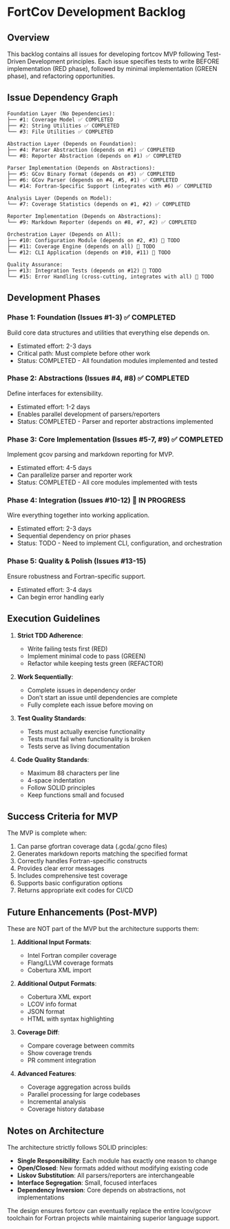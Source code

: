 # FortCov Development Backlog

## Overview
This backlog contains all issues for developing fortcov MVP following Test-Driven Development principles. Each issue specifies tests to write BEFORE implementation (RED phase), followed by minimal implementation (GREEN phase), and refactoring opportunities.

## Issue Dependency Graph

```
Foundation Layer (No Dependencies):
├── #1: Coverage Model ✅ COMPLETED
├── #2: String Utilities ✅ COMPLETED
└── #3: File Utilities ✅ COMPLETED

Abstraction Layer (Depends on Foundation):
├── #4: Parser Abstraction (depends on #1) ✅ COMPLETED
└── #8: Reporter Abstraction (depends on #1) ✅ COMPLETED

Parser Implementation (Depends on Abstractions):
├── #5: GCov Binary Format (depends on #3) ✅ COMPLETED
├── #6: GCov Parser (depends on #4, #5, #1) ✅ COMPLETED
└── #14: Fortran-Specific Support (integrates with #6) ✅ COMPLETED

Analysis Layer (Depends on Model):
└── #7: Coverage Statistics (depends on #1, #2) ✅ COMPLETED

Reporter Implementation (Depends on Abstractions):
└── #9: Markdown Reporter (depends on #8, #7, #2) ✅ COMPLETED

Orchestration Layer (Depends on All):
├── #10: Configuration Module (depends on #2, #3) 🔧 TODO
├── #11: Coverage Engine (depends on all) 🔧 TODO
└── #12: CLI Application (depends on #10, #11) 🔧 TODO

Quality Assurance:
├── #13: Integration Tests (depends on #12) 🔧 TODO
└── #15: Error Handling (cross-cutting, integrates with all) 🔧 TODO
```

## Development Phases

### Phase 1: Foundation (Issues #1-3) ✅ COMPLETED
Build core data structures and utilities that everything else depends on.
- Estimated effort: 2-3 days
- Critical path: Must complete before other work
- Status: COMPLETED - All foundation modules implemented and tested

### Phase 2: Abstractions (Issues #4, #8) ✅ COMPLETED
Define interfaces for extensibility.
- Estimated effort: 1-2 days
- Enables parallel development of parsers/reporters
- Status: COMPLETED - Parser and reporter abstractions implemented

### Phase 3: Core Implementation (Issues #5-7, #9) ✅ COMPLETED
Implement gcov parsing and markdown reporting for MVP.
- Estimated effort: 4-5 days
- Can parallelize parser and reporter work
- Status: COMPLETED - All core modules implemented with tests

### Phase 4: Integration (Issues #10-12) 🔧 IN PROGRESS
Wire everything together into working application.
- Estimated effort: 2-3 days
- Sequential dependency on prior phases
- Status: TODO - Need to implement CLI, configuration, and orchestration

### Phase 5: Quality & Polish (Issues #13-15)
Ensure robustness and Fortran-specific support.
- Estimated effort: 3-4 days
- Can begin error handling early

## Execution Guidelines

1. **Strict TDD Adherence**:
   - Write failing tests first (RED)
   - Implement minimal code to pass (GREEN)
   - Refactor while keeping tests green (REFACTOR)

2. **Work Sequentially**:
   - Complete issues in dependency order
   - Don't start an issue until dependencies are complete
   - Fully complete each issue before moving on

3. **Test Quality Standards**:
   - Tests must actually exercise functionality
   - Tests must fail when functionality is broken
   - Tests serve as living documentation

4. **Code Quality Standards**:
   - Maximum 88 characters per line
   - 4-space indentation
   - Follow SOLID principles
   - Keep functions small and focused

## Success Criteria for MVP

The MVP is complete when:
1. Can parse gfortran coverage data (.gcda/.gcno files)
2. Generates markdown reports matching the specified format
3. Correctly handles Fortran-specific constructs
4. Provides clear error messages
5. Includes comprehensive test coverage
6. Supports basic configuration options
7. Returns appropriate exit codes for CI/CD

## Future Enhancements (Post-MVP)

These are NOT part of the MVP but the architecture supports them:

1. **Additional Input Formats**:
   - Intel Fortran compiler coverage
   - Flang/LLVM coverage formats
   - Cobertura XML import

2. **Additional Output Formats**:
   - Cobertura XML export
   - LCOV info format
   - JSON format
   - HTML with syntax highlighting

3. **Coverage Diff**:
   - Compare coverage between commits
   - Show coverage trends
   - PR comment integration

4. **Advanced Features**:
   - Coverage aggregation across builds
   - Parallel processing for large codebases
   - Incremental analysis
   - Coverage history database

## Notes on Architecture

The architecture strictly follows SOLID principles:

- **Single Responsibility**: Each module has exactly one reason to change
- **Open/Closed**: New formats added without modifying existing code
- **Liskov Substitution**: All parsers/reporters are interchangeable
- **Interface Segregation**: Small, focused interfaces
- **Dependency Inversion**: Core depends on abstractions, not implementations

The design ensures fortcov can eventually replace the entire lcov/gcovr toolchain for Fortran projects while maintaining superior language support.